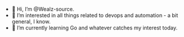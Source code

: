 - 👋 Hi, I’m @Wealz-source.
- 👀 I’m interested in all things related to devops and automation - a bit general, I know.
- 🌱 I’m currently learning Go and whatever catches my interest today.


<!---
Wealz-source/Wealz-source is a ✨ special ✨ repository because its `README.md` (this file) appears on your GitHub profile.
You can click the Preview link to take a look at your changes.
--->
